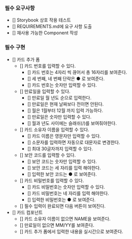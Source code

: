 ### 필수 요구사항

- [] Storybook 상호 작용 테스트
- [] REQUIREMENTS.md에 요구 사항 도출
- [] 재사용 가능한 Component 작성

### 필수 구현

- [] 카드 추가 폼
  - [] 카드 번호를 입력할 수 있다.
    - [] 카드 번호는 4자리 씩 끊어서 총 16자리를 보여준다.
    - [] 세 번째, 네 번째 단락은 ● 로 보여준다.
    - [] 카드 번호는 숫자만 입력할 수 있다.
  - [] 만료일을 입력할 수 있다.
    - [] 만료일 월 년도 순으로 입력한다.
    - [] 만료일은 현재 날짜보다 전이면 안된다.
    - [] 월은 1월부터 12월 까지 입력 가능하다.
    - [] 만료일은 숫자만 입력할 수 있다.
    - [] 월과 년도 사이에는 슬래쉬(/)를 보여줘야한다.
  - [] 카드 소유자 이름을 입력할 수 있다.
    - [] 카드 이름은 영문자만 입력할 수 있다.
    - [] 소문자를 입력하면 자동으로 대문자로 변경한다.
    - [] 최대 30글자까지 입력할 수 있다.
  - [] 보안 코드를 입력할 수 있다.
    - [] 보안 코드는 숫자만 입력할 수 있다.
    - [] 보안 코드는 세 자리를 입력 해야한다.
    - [] 입력한 보안 코드는 ● 로 보여준다.
  - [] 카드 비밀번호를 입력할 수 있다.
    - [] 카드 비밀번호는 숫자만 입력할 수 있다.
    - [] 카드 비밀번호는 네 자리를 입력 해야한다.
    - [] 입력한 비밀번호는 ● 로 보여준다.
  - [] 필수 입력이 완료되면 다음 버튼이 보여진다.
- [] 카드 컴포넌트
  - [] 카드 소유자 이름이 없으면 NAME을 보여준다.
  - [] 만료일이 없으면 MM/YY를 보여준다.
  - [] 카드 추가 폼에서 입력한 내용을 실시간으로 보여준다.
